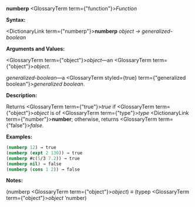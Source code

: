 **numberp** <GlossaryTerm  term={"function"}><i>Function</i></GlossaryTerm> 



**Syntax:** 



<DictionaryLink  term={"numberp"}><b>numberp</b></DictionaryLink> *object → generalized-boolean* 



**Arguments and Values:** 



<GlossaryTerm  term={"object"}><i>object</i></GlossaryTerm>—an <GlossaryTerm  term={"object"}><i>object</i></GlossaryTerm>. 



*generalized-boolean*—a <GlossaryTerm styled={true} term={"generalized boolean"}><i>generalized boolean</i></GlossaryTerm>. 



**Description:** 



Returns <GlossaryTerm  term={"true"}><i>true</i></GlossaryTerm> if <GlossaryTerm  term={"object"}><i>object</i></GlossaryTerm> is of <GlossaryTerm  term={"type"}><i>type</i></GlossaryTerm> <DictionaryLink  term={"number"}><b>number</b></DictionaryLink>; otherwise, returns <GlossaryTerm  term={"false"}><i>false</i></GlossaryTerm>. 







 



 



**Examples:**
```lisp
(numberp 12) → true 
(numberp (expt 2 130)) → true 
(numberp #c(5/3 7.2)) → true 
(numberp nil) → false 
(numberp (cons 1 2)) → false 
```
**Notes:** 



(numberp <GlossaryTerm  term={"object"}><i>object</i></GlossaryTerm>) *≡* (typep <GlossaryTerm  term={"object"}><i>object</i></GlossaryTerm> ’number) 



